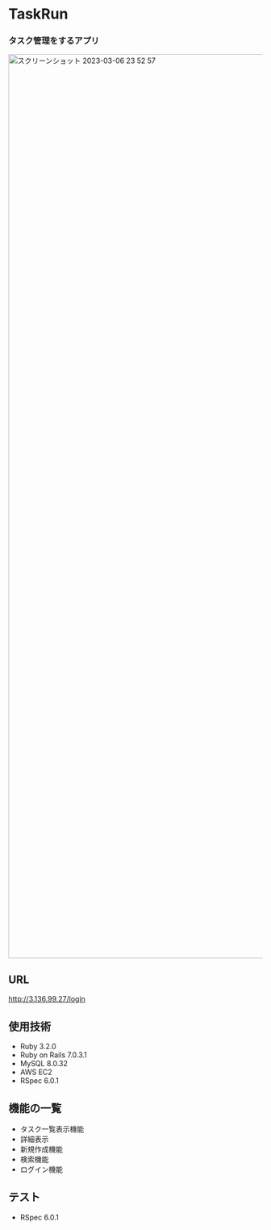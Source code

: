 <h1>TaskRun</h1>
<h3>タスク管理をするアプリ</h3>

<img width="1792" alt="スクリーンショット 2023-03-06 23 52 57" src="https://user-images.githubusercontent.com/119907964/223145765-54d123cc-5150-4101-9947-afd1ecd838f0.png">

<h2>URL</h2>

http://3.136.99.27/login

<h2>使用技術</h2>
<ul>
  <li>Ruby 3.2.0</li>
  <li>Ruby on Rails 7.0.3.1</li>
  <li>MySQL 8.0.32</li>
  <li>AWS EC2</li>
  <li>RSpec 6.0.1</li>
</ul>

<h2>機能の一覧</h2>
<ul>
  <li>タスク一覧表示機能</li>
  <li>詳細表示</li>
  <li>新規作成機能</li>
  <li>検索機能</li>
  <li>ログイン機能</li>
</ul>

<h2>テスト</h2>
<ul>
  <li>RSpec 6.0.1</li>
</ul>


<!-- # README

This README would normally document whatever steps are necessary to get the
application up and running.

Things you may want to cover:

* Ruby version

* System dependencies

* Configuration

* Database creation

* Database initialization

* How to run the test suite

* Services (job queues, cache servers, search engines, etc.)

* Deployment instructions

* ... -->
